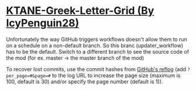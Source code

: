 # [KTANE-Greek-Letter-Grid (By IcyPenguin28)](https://github.com/IcyPenguin28/KTANE-Greek-Letter-Grid)

Unfortunately the way GitHub triggers workflows doesn't allow them to run on a schedule on a non-default branch. So this branc (updater_workflow) has to be the default. Switch to a different branch to see the source code of the mod (for ex. master -> the master branch of the mod)

To recover lost commits, use the commit hashes from [GitHub's reflog](https://api.github.com/repos/KtaneModules/KTANE-Greek-Letter-Grid-IcyPenguin28/events) (add `?per_page=#&page=#` to the log URL to increase the page size (maximum is 100, default is 30) and/or specify the page number (default is 1)).
